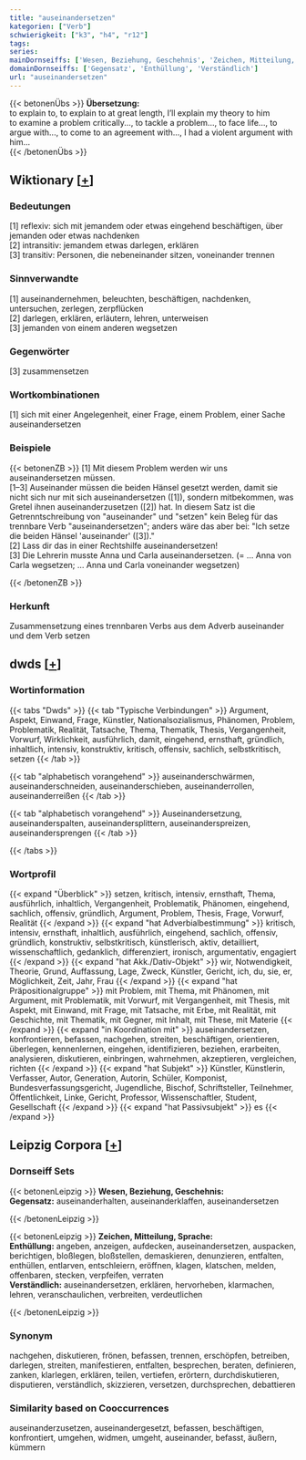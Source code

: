 ```yaml
---
title: "auseinandersetzen"
kategorien: ["Verb"]
schwierigkeit: ["k3", "h4", "r12"]
tags:
series:
mainDornseiffs: ['Wesen, Beziehung, Geschehnis', 'Zeichen, Mitteilung, Sprache']
domainDornseiffs: ['Gegensatz', 'Enthüllung', 'Verständlich']
url: "auseinandersetzen"
---
```


{{< betonenÜbs >}}
**Übersetzung:**  
to explain to, to explain to at great length, I’ll explain my theory to him  
to examine a problem critically..., to tackle a problem..., to face life..., to argue with..., to come to an agreement with..., I had a violent argument with him...  
{{< /betonenÜbs >}}

## Wiktionary [[+](https://de.wiktionary.org/wiki/auseinandersetzen)]

### Bedeutungen
[1] reflexiv: sich mit jemandem oder etwas eingehend beschäftigen, über jemanden oder etwas nachdenken  
[2] intransitiv: jemandem etwas darlegen, erklären  
[3] transitiv: Personen, die nebeneinander sitzen, voneinander trennen  

### Sinnverwandte
[1] auseinandernehmen, beleuchten, beschäftigen, nachdenken, untersuchen, zerlegen, zerpflücken  
[2] darlegen, erklären, erläutern, lehren, unterweisen  
[3] jemanden von einem anderen wegsetzen  

### Gegenwörter
[3] zusammensetzen  

### Wortkombinationen
[1] sich mit einer Angelegenheit, einer Frage, einem Problem, einer Sache auseinandersetzen  

### Beispiele
{{< betonenZB >}}
[1] Mit diesem Problem werden wir uns auseinandersetzen müssen.  
[1–3] Auseinander müssen die beiden Hänsel gesetzt werden, damit sie nicht sich nur mit sich auseinandersetzen ([1]), sondern mitbekommen, was Gretel ihnen auseinanderzusetzen ([2]) hat. In diesem Satz ist die Getrenntschreibung von "auseinander" und "setzen" kein Beleg für das trennbare Verb "auseinandersetzen"; anders wäre das aber bei: "Ich setze die beiden Hänsel 'auseinander' ([3])."  
[2] Lass dir das in einer Rechtshilfe auseinandersetzen!  
[3] Die Lehrerin musste Anna und Carla auseinandersetzen. (= … Anna von Carla wegsetzen; … Anna und Carla voneinander wegsetzen)  

{{< /betonenZB >}}
### Herkunft
Zusammensetzung eines trennbaren Verbs aus dem Adverb auseinander und dem Verb setzen  



## dwds [[+](https://www.dwds.de/wb/auseinandersetzen)]

### Wortinformation
{{< tabs "Dwds" >}}
{{< tab "Typische Verbindungen" >}}
Argument, Aspekt, Einwand, Frage, Künstler, Nationalsozialismus, Phänomen, Problem, Problematik, Realität, Tatsache, Thema, Thematik, Thesis, Vergangenheit, Vorwurf, Wirklichkeit, ausführlich, damit, eingehend, ernsthaft, gründlich, inhaltlich, intensiv, konstruktiv, kritisch, offensiv, sachlich, selbstkritisch, setzen
{{< /tab >}}

{{< tab "alphabetisch vorangehend" >}}
auseinanderschwärmen, auseinanderschneiden, auseinanderschieben, auseinanderrollen, auseinanderreißen
{{< /tab >}}

{{< tab "alphabetisch vorangehend" >}}
Auseinandersetzung, auseinanderspalten, auseinandersplittern, auseinanderspreizen, auseinandersprengen
{{< /tab >}}

{{< /tabs >}}

### Wortprofil
{{< expand "Überblick" >}} setzen, kritisch, intensiv, ernsthaft, Thema, ausführlich, inhaltlich, Vergangenheit, Problematik, Phänomen, eingehend, sachlich, offensiv, gründlich, Argument, Problem, Thesis, Frage, Vorwurf, Realität {{< /expand >}}
{{< expand "hat Adverbialbestimmung" >}} kritisch, intensiv, ernsthaft, inhaltlich, ausführlich, eingehend, sachlich, offensiv, gründlich, konstruktiv, selbstkritisch, künstlerisch, aktiv, detailliert, wissenschaftlich, gedanklich, differenziert, ironisch, argumentativ, engagiert {{< /expand >}}
{{< expand "hat Akk./Dativ-Objekt" >}} wir, Notwendigkeit, Theorie, Grund, Auffassung, Lage, Zweck, Künstler, Gericht, ich, du, sie, er, Möglichkeit, Zeit, Jahr, Frau {{< /expand >}}
{{< expand "hat Präpositionalgruppe" >}} mit Problem, mit Thema, mit Phänomen, mit Argument, mit Problematik, mit Vorwurf, mit Vergangenheit, mit Thesis, mit Aspekt, mit Einwand, mit Frage, mit Tatsache, mit Erbe, mit Realität, mit Geschichte, mit Thematik, mit Gegner, mit Inhalt, mit These, mit Materie {{< /expand >}}
{{< expand "in Koordination mit" >}} auseinandersetzen, konfrontieren, befassen, nachgehen, streiten, beschäftigen, orientieren, überlegen, kennenlernen, eingehen, identifizieren, beziehen, erarbeiten, analysieren, diskutieren, einbringen, wahrnehmen, akzeptieren, vergleichen, richten {{< /expand >}}
{{< expand "hat Subjekt" >}} Künstler, Künstlerin, Verfasser, Autor, Generation, Autorin, Schüler, Komponist, Bundesverfassungsgericht, Jugendliche, Bischof, Schriftsteller, Teilnehmer, Öffentlichkeit, Linke, Gericht, Professor, Wissenschaftler, Student, Gesellschaft {{< /expand >}}
{{< expand "hat Passivsubjekt" >}} es {{< /expand >}}

## Leipzig Corpora [[+](https://corpora.uni-leipzig.de/en/res?word=auseinandersetzen&corpusId=deu_newscrawl-public_2018)]

### Dornseiff Sets
{{< betonenLeipzig >}}
**Wesen, Beziehung, Geschehnis:**  
**Gegensatz:** auseinanderhalten, auseinanderklaffen, auseinandersetzen  

{{< /betonenLeipzig >}}


{{< betonenLeipzig >}}
**Zeichen, Mitteilung, Sprache:**  
**Enthüllung:** angeben, anzeigen, aufdecken, auseinandersetzen, auspacken, berichtigen, bloßlegen, bloßstellen, demaskieren, denunzieren, entfalten, enthüllen, entlarven, entschleiern, eröffnen, klagen, klatschen, melden, offenbaren, stecken, verpfeifen, verraten  
**Verständlich:** auseinandersetzen, erklären, hervorheben, klarmachen, lehren, veranschaulichen, verbreiten, verdeutlichen  

{{< /betonenLeipzig >}}

### Synonym
nachgehen, diskutieren, frönen, befassen, trennen, erschöpfen, betreiben, darlegen, streiten, manifestieren, entfalten, besprechen, beraten, definieren, zanken, klarlegen, erklären, teilen, vertiefen, erörtern, durchdiskutieren, disputieren, verständlich, skizzieren, versetzen, durchsprechen, debattieren


### Similarity based on Cooccurrences
auseinanderzusetzen, auseinandergesetzt, befassen, beschäftigen, konfrontiert, umgehen, widmen, umgeht, auseinander, befasst, äußern, kümmern

